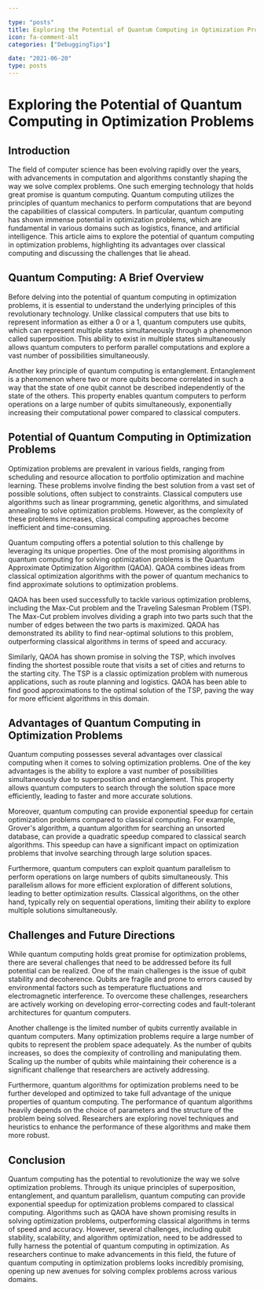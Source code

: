 ```yaml
---

type: "posts"
title: Exploring the Potential of Quantum Computing in Optimization Problems
icon: fa-comment-alt
categories: ["DebuggingTips"]

date: "2021-06-20"
type: posts
---
```





# Exploring the Potential of Quantum Computing in Optimization Problems

## Introduction

The field of computer science has been evolving rapidly over the years, with advancements in computation and algorithms constantly shaping the way we solve complex problems. One such emerging technology that holds great promise is quantum computing. Quantum computing utilizes the principles of quantum mechanics to perform computations that are beyond the capabilities of classical computers. In particular, quantum computing has shown immense potential in optimization problems, which are fundamental in various domains such as logistics, finance, and artificial intelligence. This article aims to explore the potential of quantum computing in optimization problems, highlighting its advantages over classical computing and discussing the challenges that lie ahead.

## Quantum Computing: A Brief Overview

Before delving into the potential of quantum computing in optimization problems, it is essential to understand the underlying principles of this revolutionary technology. Unlike classical computers that use bits to represent information as either a 0 or a 1, quantum computers use qubits, which can represent multiple states simultaneously through a phenomenon called superposition. This ability to exist in multiple states simultaneously allows quantum computers to perform parallel computations and explore a vast number of possibilities simultaneously.

Another key principle of quantum computing is entanglement. Entanglement is a phenomenon where two or more qubits become correlated in such a way that the state of one qubit cannot be described independently of the state of the others. This property enables quantum computers to perform operations on a large number of qubits simultaneously, exponentially increasing their computational power compared to classical computers.

## Potential of Quantum Computing in Optimization Problems

Optimization problems are prevalent in various fields, ranging from scheduling and resource allocation to portfolio optimization and machine learning. These problems involve finding the best solution from a vast set of possible solutions, often subject to constraints. Classical computers use algorithms such as linear programming, genetic algorithms, and simulated annealing to solve optimization problems. However, as the complexity of these problems increases, classical computing approaches become inefficient and time-consuming.

Quantum computing offers a potential solution to this challenge by leveraging its unique properties. One of the most promising algorithms in quantum computing for solving optimization problems is the Quantum Approximate Optimization Algorithm (QAOA). QAOA combines ideas from classical optimization algorithms with the power of quantum mechanics to find approximate solutions to optimization problems.

QAOA has been used successfully to tackle various optimization problems, including the Max-Cut problem and the Traveling Salesman Problem (TSP). The Max-Cut problem involves dividing a graph into two parts such that the number of edges between the two parts is maximized. QAOA has demonstrated its ability to find near-optimal solutions to this problem, outperforming classical algorithms in terms of speed and accuracy.

Similarly, QAOA has shown promise in solving the TSP, which involves finding the shortest possible route that visits a set of cities and returns to the starting city. The TSP is a classic optimization problem with numerous applications, such as route planning and logistics. QAOA has been able to find good approximations to the optimal solution of the TSP, paving the way for more efficient algorithms in this domain.

## Advantages of Quantum Computing in Optimization Problems

Quantum computing possesses several advantages over classical computing when it comes to solving optimization problems. One of the key advantages is the ability to explore a vast number of possibilities simultaneously due to superposition and entanglement. This property allows quantum computers to search through the solution space more efficiently, leading to faster and more accurate solutions.

Moreover, quantum computing can provide exponential speedup for certain optimization problems compared to classical computing. For example, Grover's algorithm, a quantum algorithm for searching an unsorted database, can provide a quadratic speedup compared to classical search algorithms. This speedup can have a significant impact on optimization problems that involve searching through large solution spaces.

Furthermore, quantum computers can exploit quantum parallelism to perform operations on large numbers of qubits simultaneously. This parallelism allows for more efficient exploration of different solutions, leading to better optimization results. Classical algorithms, on the other hand, typically rely on sequential operations, limiting their ability to explore multiple solutions simultaneously.

## Challenges and Future Directions

While quantum computing holds great promise for optimization problems, there are several challenges that need to be addressed before its full potential can be realized. One of the main challenges is the issue of qubit stability and decoherence. Qubits are fragile and prone to errors caused by environmental factors such as temperature fluctuations and electromagnetic interference. To overcome these challenges, researchers are actively working on developing error-correcting codes and fault-tolerant architectures for quantum computers.

Another challenge is the limited number of qubits currently available in quantum computers. Many optimization problems require a large number of qubits to represent the problem space adequately. As the number of qubits increases, so does the complexity of controlling and manipulating them. Scaling up the number of qubits while maintaining their coherence is a significant challenge that researchers are actively addressing.

Furthermore, quantum algorithms for optimization problems need to be further developed and optimized to take full advantage of the unique properties of quantum computing. The performance of quantum algorithms heavily depends on the choice of parameters and the structure of the problem being solved. Researchers are exploring novel techniques and heuristics to enhance the performance of these algorithms and make them more robust.

## Conclusion

Quantum computing has the potential to revolutionize the way we solve optimization problems. Through its unique principles of superposition, entanglement, and quantum parallelism, quantum computing can provide exponential speedup for optimization problems compared to classical computing. Algorithms such as QAOA have shown promising results in solving optimization problems, outperforming classical algorithms in terms of speed and accuracy. However, several challenges, including qubit stability, scalability, and algorithm optimization, need to be addressed to fully harness the potential of quantum computing in optimization. As researchers continue to make advancements in this field, the future of quantum computing in optimization problems looks incredibly promising, opening up new avenues for solving complex problems across various domains.